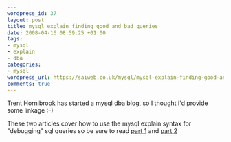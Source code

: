 ```yaml
--- 
wordpress_id: 37
layout: post
title: mysql explain finding good and bad queries
date: 2008-04-16 08:59:25 +01:00
tags: 
- mysql
- explain
- dba
categories: 
- mysql
wordpress_url: https://saiweb.co.uk/mysql/mysql-explain-finding-good-and-bad-queries
comments: true
---
```

<p>Trent Hornibrook has started a mysql dba blog, so I thought i'd provide some linkage :-)</p>
<p>These two articles cover how to use the mysql explain syntax for "debugging" sql queries so be sure to read <a href="https://mysqldbahelp.com/2008/04/13/using-explain-to-find-good-and-bad-queries/" target="_blank">part 1</a> and <a href="https://mysqldbahelp.com/2008/04/13/using-explain-to-find-good-and-bad-queries-part-2/">part 2</a></p>
